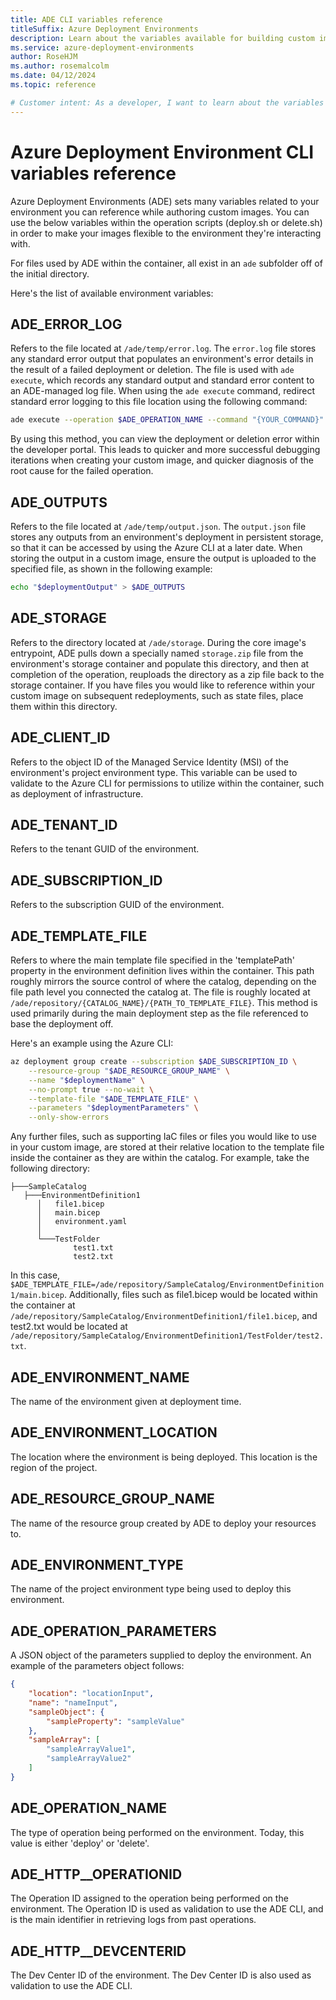 ```yaml
---
title: ADE CLI variables reference
titleSuffix: Azure Deployment Environments
description: Learn about the variables available for building custom images using the Azure Deployment Environment (ADE) CLI.
ms.service: azure-deployment-environments
author: RoseHJM
ms.author: rosemalcolm
ms.date: 04/12/2024
ms.topic: reference

# Customer intent: As a developer, I want to learn about the variables available for use with the ADE CLI.
---
```


# Azure Deployment Environment CLI variables reference

Azure Deployment Environments (ADE) sets many variables related to your environment you can reference while authoring custom images. You can use the below variables within the operation scripts (deploy.sh or delete.sh) in order to make your images flexible to the environment they're interacting with.

For files used by ADE within the container, all exist in an ```ade``` subfolder off of the initial directory.

Here's the list of available environment variables:

## ADE_ERROR_LOG
Refers to the file located at `/ade/temp/error.log`. The `error.log` file stores any standard error output that populates an environment's error details in the result of a failed deployment or deletion. The file is used with `ade execute`, which records any standard output and standard error content to an ADE-managed log file. When using the `ade execute` command, redirect standard error logging to this file location using the following command:

```bash
ade execute --operation $ADE_OPERATION_NAME --command "{YOUR_COMMAND}" 2> >(tee -a $ADE_ERROR_LOG)
```

By using this method, you can view the deployment or deletion error within the developer portal. This leads to quicker and more successful debugging iterations when creating your custom image, and quicker diagnosis of the root cause for the failed operation.

## ADE_OUTPUTS
Refers to the file located at `/ade/temp/output.json`. The `output.json` file stores any outputs from an environment's deployment in persistent storage, so that it can be accessed by using the Azure CLI at a later date. When storing the output in a custom image, ensure the output is uploaded to the specified file, as shown in the following example:
```bash
echo "$deploymentOutput" > $ADE_OUTPUTS
```

## ADE_STORAGE
Refers to the directory located at `/ade/storage`. During the core image's entrypoint, ADE pulls down a specially named `storage.zip` file from the environment's storage container and populate this directory, and then at completion of the operation, reuploads the directory as a zip file back to the storage container. If you have files you would like to reference within your custom image on subsequent redeployments, such as state files, place them within this directory.

## ADE_CLIENT_ID
Refers to the object ID of the Managed Service Identity (MSI) of the environment's project environment type. This variable can be used to validate to the Azure CLI for permissions to utilize within the container, such as deployment of infrastructure.

## ADE_TENANT_ID
Refers to the tenant GUID of the environment. 

## ADE_SUBSCRIPTION_ID
Refers to the subscription GUID of the environment.

## ADE_TEMPLATE_FILE
Refers to where the main template file specified in the 'templatePath' property in the environment definition lives within the container. This path roughly mirrors the source control of where the catalog, depending on the file path level you connected the catalog at. The file is roughly located at `/ade/repository/{CATALOG_NAME}/{PATH_TO_TEMPLATE_FILE}`. This method is used primarily during the main deployment step as the file referenced to base the deployment off. 

Here's an example using the Azure CLI:
```bash
az deployment group create --subscription $ADE_SUBSCRIPTION_ID \
    --resource-group "$ADE_RESOURCE_GROUP_NAME" \
    --name "$deploymentName" \
    --no-prompt true --no-wait \
    --template-file "$ADE_TEMPLATE_FILE" \
    --parameters "$deploymentParameters" \
    --only-show-errors
```

Any further files, such as supporting IaC files or files you would like to use in your custom image, are stored at their relative location to the template file inside the container as they are within the catalog. For example, take the following directory:
```
├───SampleCatalog
   ├───EnvironmentDefinition1
      │   file1.bicep
      │   main.bicep
      │   environment.yaml
      │
      └───TestFolder
              test1.txt
              test2.txt
```

In this case, `$ADE_TEMPLATE_FILE=/ade/repository/SampleCatalog/EnvironmentDefinition1/main.bicep`. Additionally, files such as file1.bicep would be located within the container at `/ade/repository/SampleCatalog/EnvironmentDefinition1/file1.bicep`, and test2.txt would be located at `/ade/repository/SampleCatalog/EnvironmentDefinition1/TestFolder/test2.txt`. 

## ADE_ENVIRONMENT_NAME
The name of the environment given at deployment time.

## ADE_ENVIRONMENT_LOCATION
The location where the environment is being deployed. This location is the region of the project.

## ADE_RESOURCE_GROUP_NAME
The name of the resource group created by ADE to deploy your resources to.

## ADE_ENVIRONMENT_TYPE
The name of the project environment type being used to deploy this environment.

## ADE_OPERATION_PARAMETERS
A JSON object of the parameters supplied to deploy the environment. An example of the parameters object follows:
```json
{
    "location": "locationInput",
    "name": "nameInput",
    "sampleObject": {
        "sampleProperty": "sampleValue"
    },
    "sampleArray": [
        "sampleArrayValue1",
        "sampleArrayValue2"
    ]
}
```

## ADE_OPERATION_NAME
The type of operation being performed on the environment. Today, this value is either 'deploy' or 'delete'.

## ADE_HTTP__OPERATIONID
The Operation ID assigned to the operation being performed on the environment. The Operation ID is used as validation to use the ADE CLI, and is the main identifier in retrieving logs from past operations.

## ADE_HTTP__DEVCENTERID
The Dev Center ID of the environment. The Dev Center ID is also used as validation to use the ADE CLI. 
